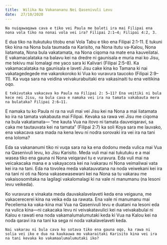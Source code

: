 ```yaml
---
title:  Wilika Na Vakanananu Nei Qasenivuli Levu
date:  27/10/2020
---
```


`Na nuiqawaqawa cava e tiko vei Paula me baleti ira mai Filipai ena nona vola tiko na nonai vola vei ira? Filipai 2:1–4; Filipai 4:2, 3.`

E dua tiko na itukutuku titobu enai Vola Tabu e tiko ena Filipai 2:1-11. E tukuni tiko kina na Nona bula taumada na Karisito, na Nona itutu va-Kalou, Nona liatamata, Nona bula vakatamata, na Nona ciqoma na mate ena kauveilatai. E vakamacalataka na balavu kei na dredre ni gaunisala e muria mai ko Jisu, me tekivu mai lomalagi me yaco sara ki Kalivari (Filipai 2:5–8). Ka vakamacalataka na gaunisala e laveti Jisu cake kina ko Tamana ki nai vakatagedegede me vakarokoroko ki Vua ko vuravura taucoko (Filipai 2:9–11). Ka vuqa sara na veidina veivakurabuitaki era vakasinaiti tu ena veitikina oqo.

`E tekivutaka vakacava ko Paula na Filipai 2: 5–11? Ena veitiki ni bula kece nei Jisu, na bula cava e namaka vei ira na tamata vakabauta mera na bulataka? Filipai 2:6–11.`

E namaka tu ko Paula ni ra na vuli mai vei Jisu kei na Nona a mai liatamata ko ira na tamata vakabauta mai Filipai. Kevaka sa rawa vei Jisu me ciqoma na bula vakatamata— “me kauta Vua na itovo ni tamata dauveiqaravi, sa caka me tautauvata kei na tamata” (Filipai 2:7) ka soli Koya sara me lauvako, ena vakacava sara mada na kena levu ni nodra sorovaki ira vei ira na tani ena loloma?

Eda sa vakananumi tiko ni vuqa sara na ka ena dodonu meda vulica mai Vua na Qasenivuli levu, ko Jisu Karisito. Meda vuli mai nai tukutuku e a mai wasea tiko ena gauna ni Nona veiqaravi tu e vuravura. Eda vuli mai na veicakacaka mana e a vakayacora kei na ivakarau ni Nona veimaliwai vata kei ira na tani. Eda na tovolea meda vakatauvatana na noda veiwekani kei ira na tani ni oti na Nona vakasewasewani kei na Nona sa tu vakarau me vakaisosomitaka na lagilagi vakalomalagi ki na vale ni manumanu (na lesoni levu veikeda).

Ko vuravura e vinakata meda dauvakalavelaveti keda ena veigauna, me vakacerecerei kina na veika eda sa rawata. Ena vale ni manumanu mai Peceliema ka vaka-kina mai Vua na Qasenivuli levu e duatani na lesoni eda na vulica kina—ni cakacaka levu ni veivakatavulici kei na veivakabulai ni Kalou e rawati ena noda vakamalumalumutaki keda ki Vua na Kalou kei na noda qaravi ira na tani ka sega ni noda vakalavelaveti keda.

`Nai vakarau ni bula cava ko sotava tiko ena gauna oqo, ka rawa ni solia vei iko e dua na kaukauwa mo vakaraitaki Karisito kina vei ira na tani kevaka ko vakamaalumalumutaki iko?`